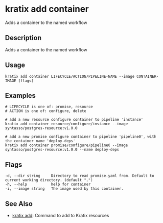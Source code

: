 # kratix add container
Adds a container to the named workflow

## Description
Adds a container to the named workflow

## Usage
```
kratix add container LIFECYCLE/ACTION/PIPELINE-NAME --image CONTAINER-IMAGE [flags]
```

## Examples
```
# LIFECYCLE is one of: promise, resource
# ACTION is one of: configure, delete

# add a new resource configure container to pipeline 'instance'
kratix add container resource/configure/instance --image syntasso/postgres-resource:v1.0.0

# add a new promise configure container to pipeline 'pipeline0', with the container name 'deploy-deps'
kratix add container promise/configure/pipeline0 --image syntasso/postgres-resource:v1.0.0 --name deploy-deps
```

## Flags
```
-d, --dir string     Directory to read promise.yaml from. Default to current working directory. (default ".")
-h, --help           help for container
-i, --image string   The image used by this container.
```


## See Also

* [kratix add](/main/kratix-cli/reference/kratix-add): Command to add to Kratix resources

